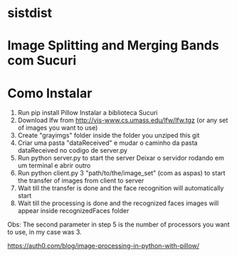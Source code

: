 # sistdist

# Image Splitting and Merging Bands com Sucuri

# Como Instalar

1) Run pip install Pillow
Instalar a biblioteca Sucuri
2) Download lfw from http://vis-www.cs.umass.edu/lfw/lfw.tgz (or any set of images you want to use)
3) Create "grayimgs" folder inside the folder you unziped this git
4) Criar uma pasta "dataReceived" e mudar o caminho da pasta dataReceived no codigo de server.py
5) Run python server.py to start the server
Deixar o servidor rodando em um terminal e abrir outro
6) Run python client.py 3 "path/to/the/image_set" (com as aspas) to start the transfer of images from client to server
7) Wait till the transfer is done and the face recognition will automatically start
8) Wait till the processing is done and the recognized faces images will appear inside recognizedFaces folder

Obs: The second parameter in step 5 is the number of processors you want to use, in my case was 3.

https://auth0.com/blog/image-processing-in-python-with-pillow/
